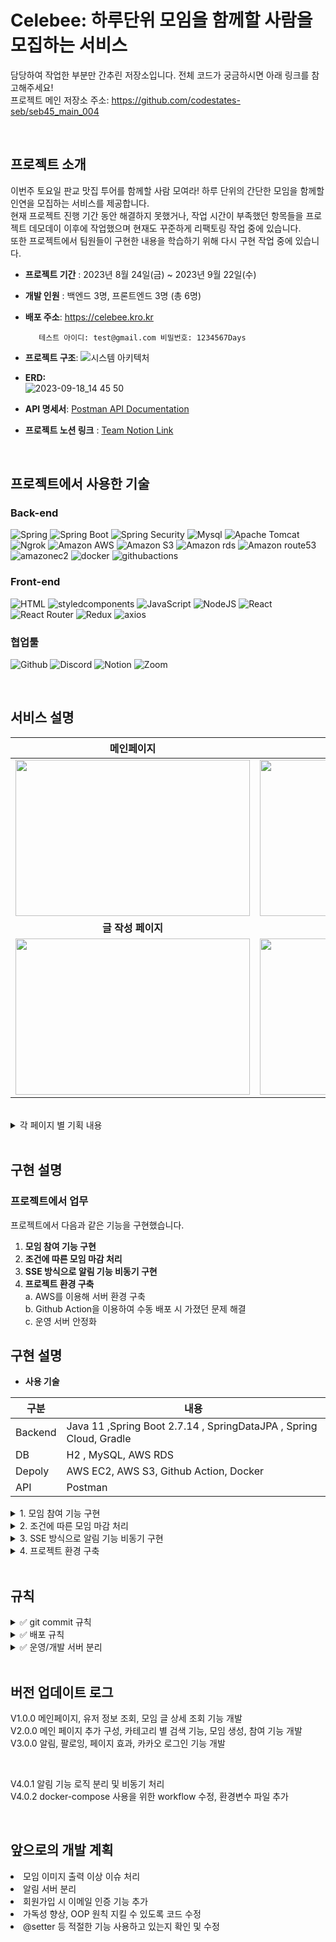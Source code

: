 # Celebee: 하루단위 모임을 함께할 사람을 모집하는 서비스 
담당하여 작업한 부분만 간추린 저장소입니다. 전체 코드가 궁금하시면 아래 링크를 참고해주세요! <br/> 
프로젝트 메인 저장소 주소: https://github.com/codestates-seb/seb45_main_004  <br/> 

<br/> 

## 프로젝트 소개

이번주 토요일 판교 맛집 투어를 함께할 사람 모여라! 하루 단위의 간단한 모임을 함께할 인연을 모집하는 서비스를 제공합니다. <br/> 
현재 프로젝트 진행 기간 동안 해결하지 못했거나, 작업 시간이 부족했던 항목들을 프로젝트 데모데이 이후에 작업했으며 현재도 꾸준하게 리팩토링 작업 중에 있습니다. <br/> 
또한 프로젝트에서 팀원들이 구현한 내용을 학습하기 위해 다시 구현 작업 중에 있습니다. <br/> 

- **프로젝트 기간** : 2023년 8월 24일(금) ~ 2023년 9월 22일(수) <br/> 
  
- **개발 인원** : 백엔드 3명, 프론트엔드 3명 (총 6명)
  
- **배포 주소**: https://celebee.kro.kr

         테스트 아이디: test@gmail.com 비밀번호: 1234567Days

- **프로젝트 구조**:
![시스템 아키텍처](https://github.com/Donga1125/Celebee/assets/96361421/c840fba6-4d58-4b16-8d3a-03a6f3f0f6dd)

- **ERD:** <br/> 
![2023-09-18_14 45 50](https://github.com/Donga1125/Celebee/assets/96361421/d407fe10-5712-48a6-be50-fb514f9634c4)

- **API 명세서**:
   <a href="https://documenter.getpostman.com/view/27566438/2s9Y5YT3fE#2f0b370e-db00-4398-ad98-30c515d21887"> Postman API Documentation  </a>


- **프로젝트 노션 링크** :
  <a href="https://rune-ship-1f2.notion.site/6f2bd5a0a6c24b67996a13271f9bcb03"> Team Notion Link  </a>

<br/> 

## 프로젝트에서 사용한 기술

### Back-end
![Spring](https://img.shields.io/badge/spring-6DB33F?style=for-the-badge&logo=spring&logoColor=white)
![Spring Boot](https://img.shields.io/badge/spring_boot_jpa-6DB33F?style=for-the-badge&logo=springboot&logoColor=white)
![Spring Security](https://img.shields.io/badge/spring_security-6DB33F?style=for-the-badge&logo=springsecurity&logoColor=white)
![Mysql](https://img.shields.io/badge/mysql-4479A1?style=for-the-badge&logo=mysql&logoColor=white)
![Apache Tomcat](https://img.shields.io/badge/apachetomcat-F8DC75?style=for-the-badge&logo=apachetomcat&logoColor=white)
![Ngrok](https://img.shields.io/badge/ngrok-1F1E37?style=for-the-badge&logo=ngrok&logoColor=white)
![Amazon AWS](https://img.shields.io/badge/amazonaws-232F3E?style=for-the-badge&logo=amazonaws&logoColor=white)
![Amazon S3](https://img.shields.io/badge/amazons3-569A31?style=for-the-badge&logo=amazons3&logoColor=white)
![Amazon rds](https://img.shields.io/badge/amazonrds-527FFF?style=for-the-badge&logo=amazonrds&logoColor=white)
![Amazon route53](https://img.shields.io/badge/amazonroute53-8C4FFF?style=for-the-badge&logo=amazonroute53&logoColor=white)
![amazonec2](https://img.shields.io/badge/amazonec2-FF9900?style=for-the-badge&logo=amazonec2&logoColor=white)
![docker](https://img.shields.io/badge/docker-2496ED?style=for-the-badge&logo=docker&logoColor=white)
![githubactions](https://img.shields.io/badge/githubactions-2088FF?style=for-the-badge&logo=githubactions&logoColor=white)


### Front-end

![HTML](https://img.shields.io/badge/html5-E34F26?style=for-the-badge&logo=html5&logoColor=white)
![styledcomponents](https://img.shields.io/badge/styledcomponents-DB7093?style=for-the-badge&logo=styledcomponents&logoColor=white)
![JavaScript](https://img.shields.io/badge/javascript-F7DF1E?style=for-the-badge&logo=javascript&logoColor=black)
![NodeJS](https://img.shields.io/badge/node.js-339933?style=for-the-badge&logo=nodedotjs&logoColor=black)
![React](https://img.shields.io/badge/react-61DAFB?style=for-the-badge&logo=react&logoColor=black)
![React Router](https://img.shields.io/badge/react_router-CA4245?style=for-the-badge&logo=reactrouter&logoColor=black)
![Redux](https://img.shields.io/badge/redux-764ABC?style=for-the-badge&logo=redux&logoColor=white)
![axios](https://img.shields.io/badge/axios-5A29E4?style=for-the-badge&logo=axios&logoColor=white)

### 협업툴

![Github](https://img.shields.io/badge/github-181717?style=for-the-badge&logo=github&logoColor=white)
![Discord](https://img.shields.io/badge/discord-5865F2?style=for-the-badge&logo=discord&logoColor=white)
![Notion](https://img.shields.io/badge/notion-000000?style=for-the-badge&logo=notion&logoColor=white)
![Zoom](https://img.shields.io/badge/zoom-2D8CFF?style=for-the-badge&logo=zoom&logoColor=white)

<br/> 

  ## 서비스 설명
  
|메인페이지|글 상세 페이지|
|:---:|:---:|
|<img src = "https://github.com/codestates-seb/seb45_main_004/assets/129840158/6c06f272-beee-4c30-9078-3b938e958e47" width = "375" height="250">|<img src = "https://github.com/codestates-seb/seb45_main_004/assets/129840158/47e1169c-5528-47ac-9fc2-109565daf31d" width = "375" height="250">|
|<b>글 작성 페이지</b>|<b>마이페이지</b>|
|<img src = "https://github.com/27Lia/fe-sprint-coz-shopping/assets/117743861/d26394d1-6a03-4773-9b62-bc45a1ab1f35" width = "375" height="250">|<img src = "https://github.com/codestates-seb/seb45_main_004/assets/129840158/a6aec436-671e-4c6f-9a62-4ac750004f92" width = "375" height="250">|

<br/> 
<details>
  <summary> 각 페이지 별 기획 내용 </summary>
   <div markdown="1">
    <details>
      <summary> 메인페이지 </summary>
       <div markdown="1">
        <ul>
          <li> 최신순 > 마감 전 > 마감 완료 순서로 우선순위를 설정하여 메인화면 모임 정렬</li>
          <li> 'ALL' 카테고리를 기본으로 하며, 카테고리 변경 시 해당하는 모임 출력</li>
          <li> 무한 스코롤으로 구현하여 많은 모임을 노출시킴 </li>
          <li> 모임 이미지에 전환 애니메이션을 적용해 생동감있는 메인 화면을 구성함 </li>
          <li> 모임 글 제목과 좋아요 수 노출</li>
          </ul>
      </div>
    </details>
 <details>
      <summary> 글 상세 페이지 </summary>
       <div markdown="1">
        <ul>
        <li> 모임에 대한 [날짜, 장소, 금액, 주최자 정보, 참여 인원, 상세 내용] 을 확인할 수 있음</li>
        <li> 'Join' 버튼을 클릭하여 모임에 참여할 수 있음 </li> 
        <li> 원활한 모임 진행을 위해 모임 삭제, 수정, 참여 취소 기능은 지원하지 않는 것으로 기획함 </li>
        <li> 유저 프로필 이미지를 클릭하면 해당 유저의 마이페이지로 화면 전환됨 </li>
          </ul>
      </div>
    </details>
<details>
      <summary> 글 작성 페이지 </summary>
       <div markdown="1">
        <ul>
        <li> 모임 진행 전 인원을 확정하고자 원하는 모임 날짜 2일 전에 자동 마감되도록 기획 </li>
        <li> [제목, 모임 날짜, 인원, 상세 설명, 카테고리, 모임 장소, 이미지] 를 작성자가 결정할 수 있음 </li>
        <li> 위 내용을 모두 작성해야 모임 글 생성이 가능함 </li>
        <li> 선택한 카테고리에 따라 선택할 수 있는 이미지가 변경됨 </li>
          </ul>
      </div>
    </details>
 <details>
      <summary> 마이페이지 </summary>
       <div markdown="1">
        <ul>
        <li> [프로필 이미지 변경, 소개 글 변경, 좋아한 모임 확인, 참여한 모임 확인] 기능을 할 수 있음 </li>
        <li> 모임 이미지 클릭 시 해당 모임의 상세 페이지로 화면 전환됨 </li>
        <li> 타인의 마이페이지를 확인할 수 있으며, 해당 유저가 좋아한 모임과 참여한 모임을 확인할 수 있음 </li>
        <li> 유저 팔로우 기능은 추후 업데이트 예정임 </li>
          </ul>
      </div>
    </details>

  </div>
</details>

<br/> 


## 구현 설명

### 프로젝트에서 업무 
프로젝트에서 다음과 같은 기능을 구현했습니다. 

1. **모임 참여 기능 구현**
2. **조건에 따른 모임 마감 처리** 
3. **SSE 방식으로 알림 기능 비동기 구현**
4. **프로젝트 환경 구축** <br/> 
    a. AWS를 이용해 서버 환경 구축 <br/> 
    b. Github Action을 이용하여 수동 배포 시 가졌던 문제 해결 <br/> 
    c. 운영 서버 안정화 <br/> 

## 구현 설명

- **사용 기술**

| 구분  | 내용 |
| --- | --- |
| Backend | Java 11 ,Spring Boot 2.7.14 , SpringDataJPA , Spring Cloud, Gradle  |
| DB | H2 , MySQL, AWS RDS |
| Depoly | AWS EC2, AWS S3, Github Action, Docker |
| API | Postman |


 <details>
      <summary> 1. 모임 참여 기능 구현 </summary>
       <div markdown="1">

 Spring Data JPA 가 기본적으로 제공해 주는 쿼리 메서드를 사용해 모임 참여, 모임에 참여한 인원 조회, 내가 참여한 모임 조회를 위한 REST API를 구현했습니다.  
모임 참여 요청을 받으면 참여 중복 여부와 모임 인원수를 확인한 뒤 검사를 통과하면 모임 참여 기록을 저장하고 모임 참여 여부인 BoardStatus와 모임 인원수를 업데이트합니다.  

모임 상세 페이지에서 참여 인원에 대한 데이터, 마이페이지에서 내가 참여한 모든 모임에 대한 데이터가 필요할 때 클라이언트에서 GET 요청을 받으면 Headers로 전달받은 Authorization 값에서 memberId를 추출하여 해당 ID 값이 저장된 모임 정보를 클라이언트로 전달합니다. 

```java
//ApplicantService
//모임 참여
    public Applicant joinBoard(long boardId, boolean isJoin){
        //해당 모임에 참여했는지 확인
        Long memberId = extractMemberId();
        isJoinAlready(boardId, memberId);

        //모임 참여 로직
        Applicant applicant = new Applicant();
        Board board = boardRepository.getById(boardId); //보드 정보 가져오기
        applicant.setBoard(board);
        applicant.setBoardImageUrl(board.getImageUrl());
        Member member = memberRepository.getById(memberId); //멤버 정보 가져오기
        applicant.setMember(member);
        applicant.setMemberImageUrl(member.getImageUrl());
        applicant.setMemberNickname(member.getNickname());

        //현재 모임 참여 인원 수 업데이트
        if(board.getCurrentNum() < board.getTotalNum()){
            board.setCurrentNum(board.getCurrentNum()+1);

            if (board.getCurrentNum() == board.getTotalNum()){
                board.setStatus(Board.BoardStatus.BOARD_COMPLETE);
                String rootImagePath = board.getImageUrl();
                String cutPath = rootImagePath.substring(0, rootImagePath.length()-4);
                System.out.println(cutPath);
                board.setImageUrl(cutPath+"-closed.png"); //마감 이미지로 변경
                boardRepository.save(board);
                //모집 마감 알림 발송
                notifyCompleted(board);
            }
        }else {//인원수 다 찼으면 추가 안함
            throw new BusinessLogicException(ExceptionCode.NOT_ALLOW_PARTICIPATE);
        }

        //참여 정보 저장
        Applicant savedApplicant = applicantRepository.save(applicant);
        //모임 참여 처리
        applicant.setJoin(true);
        //알림 발송
        notifyApplicant(board);
        notifyParticipants(board);
        
        return savedApplicant;
    }
    
    
    //모임 참여 중인 모든 인원에게 알림 전송
    private void notifyParticipants(Board board){
        alarmService.sendParticipantsNotification(board);
    }

    //모임 참여 완료 알림 전송 (모임 참여 신청자에게 전송)
    private void notifyApplicant (Member member, Board board){
        alarmService.sendApplicantNotification(member,board);
    }

    //모임 모집 마감 알림 전송
    private void notifyCompleted(Board board){
        alarmService.sendCompletedNotification(board);
    }
```

 </div>
    </details>


 <details>
      <summary> 2. 조건에 따른 모임 마감 처리 </summary>
       <div markdown="1">
 Spring boot에서 제공하는 Scheduler 기능을 사용하여 모임 마감 기능을 구현했습니다. 일정한 주기로 마감 조건을 충족하는지 확인하고 마감 처리를 진행해야 했기 때문에 Scheduler 기능을 사용했습니다. 모임 마감 처리 조건은 다음과 같습니다. 

- 모임 2일 전
- 모집 인원이 충족되었을 때

매일 00시에 확인하여 글 작성 시 설정한 Date의 2일 전이라면 BoardStatus를 변경합니다. 

모집 인원이 충족되었는지는 모임 참여 처리 과정에서 확인합니다. 모임 참여를 하며 현재 인원에서 +1 를 해주며, 현재 인원(current num)과 모집 인원(total num)값이 같아지면 BoardStatus를 변경합니다. 

BoardStatus를 *BOARD_RECRUITING → BOARD_COMPLETE* 로 상태 변경하여 모임 마감 처리 후 BoardStatus를 클라이언트로 전달합니다. 또한 BoardStatus 변경 후에 모임 이미지를 마감 이미지로 변경합니다. 

```java
//BoardService
   //날짜지난 모임 마감처리
    @Scheduled(cron = "0 0 0 * * *") //매일 00시에 수행
    public void checkDate(){
        LocalDate today = LocalDate.now();
        List<Board> closedList = findEventsScheduledForDate(today.plus(2, ChronoUnit.DAYS));

        for (Board board : closedList){
            board.setStatus(Board.BoardStatus.BOARD_COMPLETE);
            String rootImagePath = board.getImageUrl();
            String cutPath = rootImagePath.substring(0, rootImagePath.length()-4);
            System.out.println(cutPath);
            board.setImageUrl(cutPath+"-closed.png");
            boardRepository.save(board);
            //알림 발송
            notifyDeadline(board);
        }
    }
    
    //해당 날짜에 예정된 모임 검색(이메일 발송 관련 메서드)
    public List<Board> findEventsScheduledForDate(LocalDate eventDate ) {
        //BoardStatus가 모집중 상태인 모임만 반환
        return boardRepository.findByDateAndStatus(eventDate, Board.BoardStatus.BOARD_RECRUITING);
    }
```

 </div>
    </details>


 <details>
      <summary> 3. SSE 방식으로 알림 기능 비동기 구현 </summary>
       <div markdown="1">
       </br>
 사용자가 알림을 삭제하지 않았다면 알림 GET 요청 시 지난 알림들을 모두 보내주고, 특정 이벤트 발생 시 사용자에게 알림을 보내야 했습니다. 따라서 실시간으로 서버에서 클라이언트로 데이터를 보내줄 수 있는 장점을 가진 SSE(Server-Sent-Events) 방식으로 구현했습니다. 알림 발송 조건은 다음과 같습니다. 

- 모임 글 작성이 완료되었을 때
- 새로운 사용자가 모임에 참여했을 때 - 기존에 모임에 참여한 모든 인원에게 알림 발송
- 모임이 마감되었을 때

사용자가 로그인하면 클라이언트에서 알림 구독 요청을 보냅니다. 

구독 요청 전 발생하여 누락된 알림이 있는지 확인하고, 누락된 알림을 포함해 구독이 되어있는 동안 조건을 충족하면 알림을 보내줍니다. 

```java
//alaramService
    //클라가 구독을 위해 호출하는 메서드
    public SseEmitter subscribe(Long memberId, String lastEventId) {
        String id = makeTimeIncludedId(memberId);
        SseEmitter emitter = emitterRepository.save(id, new SseEmitter(DEFAULT_TIMEOUT));
        //emitter 가 완료될 때 emitter를 삭제 (모든 데이터가 성공적으로 전송된 상태)
        emitter.onCompletion(() -> emitterRepository.deleteById(id));
        //emitter 가 타임아웃되었으면 emitter 삭제 (지정된 시간동안 어떤 이벤트도 전송 x)
        emitter.onTimeout(() -> emitterRepository.deleteById(id));

       //503 에러 방지하고자 더미 이벤트 전달
        sendToClient(emitter, id, "EventStream Created. [memberId=" + memberId + "]");

        //클라가 미수신한 event가 존재할 경우 전송 (유실 방지)
        if (hasLostData(lastEventId)){
            sendLostdata(lastEventId, memberId, emitter);
        }

        return emitter;
    }

    /**
     * 알림 생성, 전송 메서드
     * 사용자의 모든 알람을 읽음처리
     */
    @Async
    @Transactional
    public void sendAlarm(Member member, Board board, Alarm.AlarmStatus alarmStatus, String content){
        Alarm alarm = Alarm.create(member, board, alarmStatus,content);
        alarmRepository.save(alarm);

        Map<String, SseEmitter> sseEmitters = emitterRepository.findAllEmittersStartWithByMemberId(member.getId());
        String eventId = makeTimeIncludedId(member.getId());
        System.out.println(eventId);

        sseEmitters.forEach((key, emitter) -> {
            //데이터 캐시 저장 (유실 데이터 처리를 위해)
            emitterRepository.saveEventCache(key,alarm);
            //데이터 전송
            sendToClient(emitter,eventId, content);
        });
    }
```

![스크린샷 2024-03-29 09.40.10.png](https://prod-files-secure.s3.us-west-2.amazonaws.com/c52d3ba8-5d60-4225-b490-d52786f48aed/35a33753-75ca-43e4-9c52-e02c1504f233/%E1%84%89%E1%85%B3%E1%84%8F%E1%85%B3%E1%84%85%E1%85%B5%E1%86%AB%E1%84%89%E1%85%A3%E1%86%BA_2024-03-29_09.40.10.png)
 </div>
    </details>


 <details>
      <summary> 4. 프로젝트 환경 구축 </summary>
       <div markdown="1">
       </br>

1. **AWS를 이용해 서버 환경 구축** 
    
     AWS는 많은 점유율을 차지하고 있기 때문에 관련 자료들이 많고, 클라우드 서버를 처음 구축하는 과정에서 참고할 수 있는 자료가 많은 것을 큰 장점으로 생각하여 AWS를 사용했습니다. AWS EC2 와 RDS를 이용해 서버 환경을 구축하였으며, S3 버킷을 2개 구성하여 프론트 배포와 파일 서버로 사용하였습니다. 
    
    또한, 동적 콘텐츠 로딩 시간 단축과 트래픽 급증을 대응하기 위해 AWS CloudFront를 적용하여 페이지 로드 시간 515ms → 84ms 단축했습니다. 
    
    내 도메인 한국에서 도메인 주소를 등록하고 AWS route53을 이용해 CloudFront의 주소를 변경하여 프로젝트에 DNS를 적용했습니다. 
    
2. **Github Action을 이용하여 수동 배포 시 가졌던 문제 해결** 
    
     이전 Stackoverflow 클론 코딩 프로젝트를 하며 수동으로 jar 파일을 빌드하여 AWS EC2로 옮긴 후 서버를 배포했는데, 빌드 및 배포 과정에서 개발자의 실수로 발생하는 문제로 배포까지 많은 시간이 소요되는 문제가 있었습니다. 배포까지 시간을 단축하기 위해 Github Action을 이용해 CI/CD를 적용했습니다. 
    
    백엔드의 경우 도커 이미지로 jar 파일을 빌드하여 Ec2 에서 도커 컨테이너를 실행하는 과정으로 서버를 배포했고, 프론트엔드의 경우 main 브렌치를 기준으로 빌드한 뒤, S3 버킷으로 배포했습니다. 
    
    그 결과로 최근 10개 서버 배포를 기준으로 CI/CD 과정에 평균 1분 32초 소요되도록 단축했습니다. 
    
3. **운영 서버 안정화** 
    
     필수 기능 개발을 백엔드가 먼저 완료하여 추후 개발 예정으로 정한 항목을 먼저 작업하게 되었습니다. 이때 서버 신규 기능 추가로 운영에 의도하지 않은 문제가 생기는 것을 방지하기 위해 운영과 개발 서버를 분리 작업했습니다. 개발 서버 또한 AWS 를 이용해 운영 서버와 동일한 스펙으로 구성했으며, 신규 기능을 개발 서버에 먼저 배포하여 기능을 확인한 뒤 문제가 없으면 main 브렌치로 merge하여 운영 서버에 배포했습니다. 이에 따라 사이드 이펙트에 대한 부담을 덜고 알림 기능을 작업할 수 있었습니다. 현업에서 여러 대의 서버를 분리해 운영하는 과정과 서버 한대가 가지는 부담을 줄일 수 있는 긍정적인 이유를 직접 느낄 수 있는 경험이었습니다.
  </div>
    </details>

<br/> 

## 규칙
<details>
  <summary>✅ git commit 규칙</summary>
   <div markdown="1">
     
  |Type|내용|
  |----|---|
  |feat|새로운 기능 추가|
  |fix|버그 수정|
  |docs|문서 수정|
  |style|코드 포맷팅, 세미콜론 누락 (코드변경 x)|
  |refactor|코드 리팩토링|
  
  **사용 예시**
  [직무] Type : 변경 내용
  ex) header 컴포넌트 작업 완료 ➡️
  [FE]feat : header component 작업 완료
      
</details>
  </div>

<details>
  <summary>✅ 배포 규칙</summary>
   <div markdown="1">
    <ul>
    <li> 매 스프린트 마감일 16시에 빌드 및 배포를 진행하며, 배포 완료 후 2시간동안 테스트를 진행한다. (default) </li>
    <li> 서버 배포 - 백엔드 기능 구현이 완료되면 3인이 기능 테스트 진행 후 배포 진행한다. </li>
    <li> 클라이언트 배포 - 매 스프린트 마감 후 취합하여 진행한다. </li>
    <li> 배포 날짜 또는 시간에 대해 변경이 필요할 시 소통 코어 타임에 공유한다. </li>
    <li> 배포 버전은 현재 스프린트를 기준으로 정한다. ex_스프린트1 작업물 배포 시 V1.0.0 ~ </li>
      </ul>
  </div>
</details>

<details>
  <summary>✅ 운영/개발 서버 분리</summary>
   <div markdown="1">
    <ul>
  <li> 리팩토링한 내용(feat_FE/BE) -> dev 브렌치로 업로드 -> 개발 서버에 배포하여 확인 </li>
  <li> 서비스중인 곳에서 버그 수정 필요 시 -> main 브렌치에서 바로 fix or hotfix로 push.  </li>
  <li> 개발 서버에서 테스트 완료하여 서비스 할 사항  -> main 브랜치로 merge -> 운영서버에 배포하여 확인  </li>
      </ul>
  </div>
</details>

<br/> 

## 버전 업데이트 로그
V1.0.0 메인페이지, 유저 정보 조회, 모임 글 상세 조회 기능 개발<br/> 
V2.0.0 메인 페이지 추가 구성, 카테고리 별 검색 기능, 모임 생성, 참여 기능 개발<br/> 
V3.0.0 알림, 팔로잉, 페이지 효과, 카카오 로그인 기능 개발 <br/> 

<br/> 

V4.0.1 알림 기능 로직 분리 및 비동기 처리 <br/> 
V4.0.2 docker-compose 사용을 위한 workflow 수정, 환경변수 파일 추가 <br/> 

<br/> 

## 앞으로의 개발 계획
<li> 모임 이미지 출력 이상 이슈 처리 </li>
<li> 알림 서버 분리 </li>
<li> 회원가입 시 이메일 인증 기능 추가 </li>
<li> 가독성 향상, OOP 원칙 지킬 수 있도록 코드 수정 </li>
<li> @setter 등 적절한 기능 사용하고 있는지 확인 및 수정 </li>
